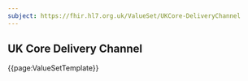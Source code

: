 ```yaml
---
subject: https://fhir.hl7.org.uk/ValueSet/UKCore-DeliveryChannel
---
```

## UK Core Delivery Channel

{{page:ValueSetTemplate}}